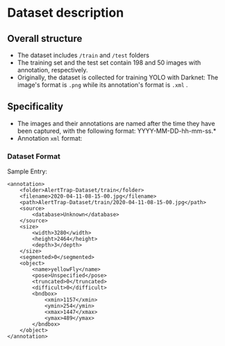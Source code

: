 # Dataset description

## Overall structure
- The dataset includes `/train` and `/test` folders
- The training set and the test set contain 198 and 50 images with annotation, respectively.
- Originally, the dataset is collected for training YOLO with Darknet: The image's format is `.png` while its annotation's format is `.xml` .

## Specificality
- The images and their annotations are named after the time they have been captured, with the following format: YYYY-MM-DD-hh-mm-ss.*
- Annotation `xml` format:
### Dataset Format ###

Sample Entry:
~~~
<annotation>
	<folder>AlertTrap-Dataset/train</folder>
	<filename>2020-04-11-08-15-00.jpg</filename>
	<path>AlertTrap-Dataset/train/2020-04-11-08-15-00.jpg</path>
	<source>
		<database>Unknown</database>
	</source>
	<size>
		<width>3280</width>
		<height>2464</height>
		<depth>3</depth>
	</size>
	<segmented>0</segmented>
	<object>
		<name>yellowFly</name>
		<pose>Unspecified</pose>
		<truncated>0</truncated>
		<difficult>0</difficult>
		<bndbox>
			<xmin>1157</xmin>
			<ymin>254</ymin>
			<xmax>1447</xmax>
			<ymax>489</ymax>
		</bndbox>
	</object>
</annotation>
~~~
